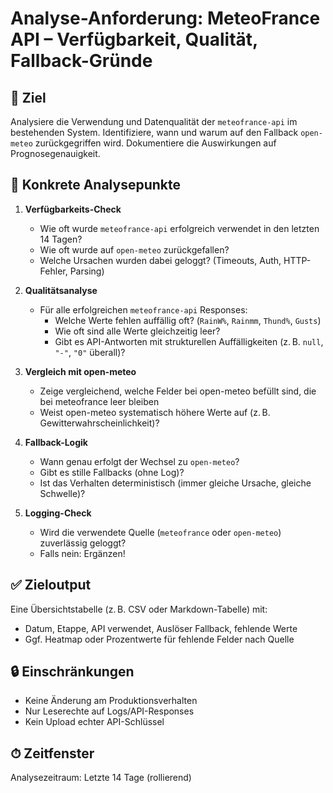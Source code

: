 # Analyse-Anforderung: MeteoFrance API – Verfügbarkeit, Qualität, Fallback-Gründe

## 🎯 Ziel
Analysiere die Verwendung und Datenqualität der `meteofrance-api` im bestehenden System. Identifiziere, wann und warum auf den Fallback `open-meteo` zurückgegriffen wird. Dokumentiere die Auswirkungen auf Prognosegenauigkeit.

## 🧩 Konkrete Analysepunkte

1. **Verfügbarkeits-Check**
   - Wie oft wurde `meteofrance-api` erfolgreich verwendet in den letzten 14 Tagen?
   - Wie oft wurde auf `open-meteo` zurückgefallen?
   - Welche Ursachen wurden dabei geloggt? (Timeouts, Auth, HTTP-Fehler, Parsing)

2. **Qualitätsanalyse**
   - Für alle erfolgreichen `meteofrance-api` Responses:
     - Welche Werte fehlen auffällig oft? (`RainW%`, `Rainmm`, `Thund%`, `Gusts`)
     - Wie oft sind alle Werte gleichzeitig leer?
     - Gibt es API-Antworten mit strukturellen Auffälligkeiten (z. B. `null`, `"-"`, `"0"` überall)?
  
3. **Vergleich mit open-meteo**
   - Zeige vergleichend, welche Felder bei open-meteo befüllt sind, die bei meteofrance leer bleiben
   - Weist open-meteo systematisch höhere Werte auf (z. B. Gewitterwahrscheinlichkeit)?

4. **Fallback-Logik**
   - Wann genau erfolgt der Wechsel zu `open-meteo`?
   - Gibt es stille Fallbacks (ohne Log)?
   - Ist das Verhalten deterministisch (immer gleiche Ursache, gleiche Schwelle)?

5. **Logging-Check**
   - Wird die verwendete Quelle (`meteofrance` oder `open-meteo`) zuverlässig geloggt?
   - Falls nein: Ergänzen!

## ✅ Zieloutput

Eine Übersichtstabelle (z. B. CSV oder Markdown-Tabelle) mit:

- Datum, Etappe, API verwendet, Auslöser Fallback, fehlende Werte
- Ggf. Heatmap oder Prozentwerte für fehlende Felder nach Quelle

## 🔒 Einschränkungen

- Keine Änderung am Produktionsverhalten
- Nur Leserechte auf Logs/API-Responses
- Kein Upload echter API-Schlüssel

## ⏱ Zeitfenster

Analysezeitraum: Letzte 14 Tage (rollierend)